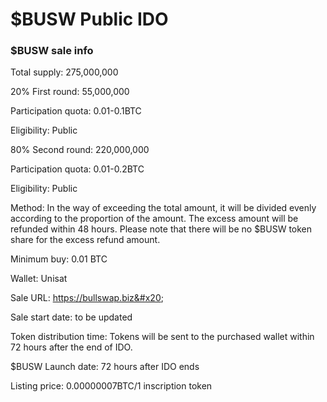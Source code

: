 # $BUSW Public IDO

### $BUSW sale info

Total supply: 275,000,000&#x20;

20% First round: 55,000,000&#x20;

Participation quota: 0.01-0.1BTC&#x20;

Eligibility: Public&#x20;

80% Second round: 220,000,000

Participation quota: 0.01-0.2BTC&#x20;

Eligibility: Public&#x20;

Method: In the way of exceeding the total amount, it will be divided evenly according to the proportion of the amount. The excess amount will be refunded within 48 hours. Please note that there will be no $BUSW token share for the excess refund amount.&#x20;

Minimum buy: 0.01 BTC&#x20;

Wallet: Unisat&#x20;

Sale URL: https://bullswap.biz&#x20;

Sale start date: to be updated&#x20;

Token distribution time: Tokens will be sent to the purchased wallet within 72 hours after the end of IDO.&#x20;

$BUSW Launch date: 72 hours after IDO ends

&#x20;Listing price: 0.00000007BTC/1 inscription token
